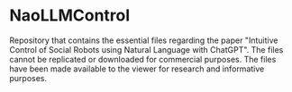 # NaoLLMControl
Repository that contains the essential files regarding the paper "Intuitive Control of Social Robots using Natural Language with ChatGPT".
The files cannot be replicated or downloaded for commercial purposes. 
The files have been made available to the viewer for research and informative purposes.
